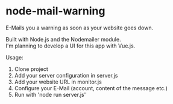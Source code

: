 # node-mail-warning
E-Mails you a warning as soon as your website goes down.

Built with Node.js and the Nodemailer module. <br/>
I'm planning to develop a UI for this app with Vue.js. 

Usage:

1. Clone project <br/>
2. Add your server configuration in server.js <br/>
3. Add your website URL in monitor.js <br/>
4. Configure your E-Mail (account, content of the message etc.) <br/>
5. Run with 'node run server.js'
